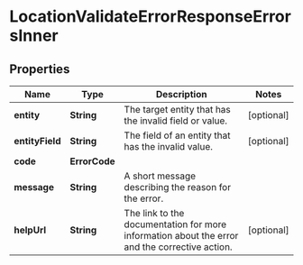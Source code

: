 

# LocationValidateErrorResponseErrorsInner


## Properties

| Name | Type | Description | Notes |
|------------ | ------------- | ------------- | -------------|
|**entity** | **String** | The target entity that has the invalid field or value. |  [optional] |
|**entityField** | **String** | The field of an entity that has the invalid value. |  [optional] |
|**code** | **ErrorCode** |  |  |
|**message** | **String** | A short message describing the reason for the error. |  |
|**helpUrl** | **String** | The link to the documentation for more information about the error and the corrective action. |  [optional] |



